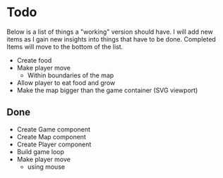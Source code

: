 # Todo

Below is a list of things a "working" version should have. I will add new items as I gain new insights into things that have to be done. Completed Items will move to the bottom of the list.

- Create food
- Make player move
    - Within boundaries of the map
- Allow player to eat food and grow
- Make the map bigger than the game container (SVG viewport)


## Done
- Create Game component
- Create Map component
- Create Player component
- Build game loop
- Make player move
    - using mouse